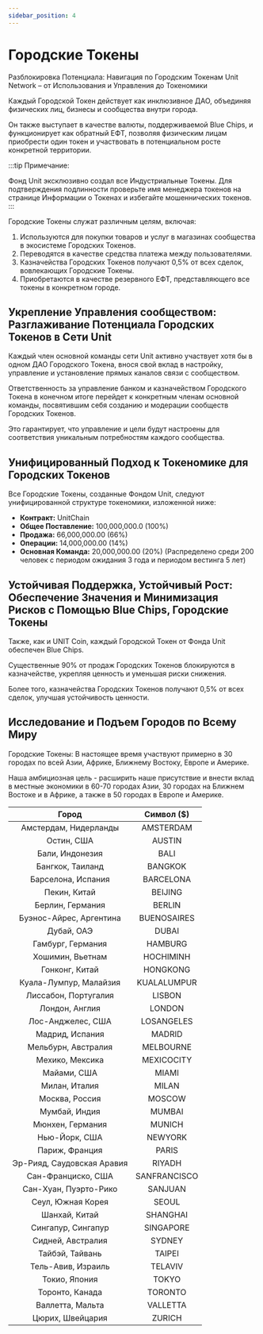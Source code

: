 ```yaml
---
sidebar_position: 4
---
```


# Городские Токены

Разблокировка Потенциала: Навигация по Городским Токенам Unit Network – от Использования и Управления до Токеномики

Каждый Городской Токен действует как инклюзивное ДАО, объединяя физических лиц, бизнесы и сообщества внутри города.

Он также выступает в качестве валюты, поддерживаемой Blue Chips, и функционирует как обратный ЕФТ, позволяя физическим лицам приобрести один токен и участвовать в потенциальном росте конкретной территории.

:::tip Примечание:

Фонд Unit эксклюзивно создал все Индустриальные Токены. Для подтверждения подлинности проверьте имя менеджера токенов на странице Информации о Токенах и избегайте мошеннических токенов.
:::

Городские Токены служат различным целям, включая:

1. Используются для покупки товаров и услуг в магазинах сообщества в экосистеме Городских Токенов.
2. Переводятся в качестве средства платежа между пользователями.
3. Казначейства Городских Токенов получают 0,5% от всех сделок, вовлекающих Городские Токены.
4. Приобретаются в качестве резервного ЕФТ, представляющего все токены в конкретном городе.

## Укрепление Управления сообществом: Разглаживание Потенциала Городских Токенов в Сети Unit

Каждый член основной команды сети Unit активно участвует хотя бы в одном ДАО Городского Токена, внося свой вклад в настройку, управление и установление прямых каналов связи с сообществом.

Ответственность за управление банком и казначейством Городского Токена в конечном итоге перейдет к конкретным членам основной команды, посвятившим себя созданию и модерации сообществ Городских Токенов.

Это гарантирует, что управление и цели будут настроены для соответствия уникальным потребностям каждого сообщества.

## Унифицированный Подход к Токеномике для Городских Токенов

Все Городские Токены, созданные Фондом Unit, следуют унифицированной структуре токеномики, изложенной ниже:

- **Контракт:** UnitChain
- **Общее Поставление:** 100,000,000.0 (100%)
- **Продажа:** 66,000,000.00 (66%)
- **Операции:** 14,000,000.00 (14%)
- **Основная Команда:** 20,000,000.00 (20%) (Распределено среди 200 человек с периодом ожидания 3 года и периодом вестинга 5 лет)

## Устойчивая Поддержка, Устойчивый Рост: Обеспечение Значения и Минимизация Рисков с Помощью Blue Chips, Городские Токены

Также, как и UNIT Coin, каждый Городской Токен от Фонда Unit обеспечен Blue Chips.

Существенные 90% от продаж Городских Токенов блокируются в казначействе, укрепляя ценность и уменьшая риски снижения.

Более того, казначейства Городских Токенов получают 0,5% от всех сделок, улучшая устойчивость ценности.

## Исследование и Подъем Городов по Всему Миру

Городские Токены: В настоящее время участвуют примерно в 30 городах по всей Азии, Африке, Ближнему Востоку, Европе и Америке.

Наша амбициозная цель - расширить наше присутствие и внести вклад в местные экономики в 60-70 городах Азии, 30 городах на Ближнем Востоке и в Африке, а также в 50 городах в Европе и Америке.

|           Город            |  Символ ($)  |
| :------------------------: | :----------: |
|   Амстердам, Нидерланды    |  AMSTERDAM   |
|         Остин, США         |    AUSTIN    |
|      Бали, Индонезия       |     BALI     |
|      Бангкок, Таиланд      |   BANGKOK    |
|     Барселона, Испания     |  BARCELONA   |
|        Пекин, Китай        |   BEIJING    |
|      Берлин, Германия      |    BERLIN    |
|  Буэнос-Айрес, Аргентина   | BUENOSAIRES  |
|         Дубай, ОАЭ         |    DUBAI     |
|     Гамбург, Германия      |   HAMBURG    |
|      Хошимин, Вьетнам      |  HOCHIMINH   |
|       Гонконг, Китай       |   HONGKONG   |
|   Куала-Лумпур, Малайзия   | KUALALUMPUR  |
|    Лиссабон, Португалия    |    LISBON    |
|       Лондон, Англия       |    LONDON    |
|     Лос-Анджелес, США      |  LOSANGELES  |
|      Мадрид, Испания       |    MADRID    |
|    Мельбурн, Австралия     |  MELBOURNE   |
|      Мехико, Мексика       |  MEXICOCITY  |
|        Майами, США         |    MIAMI     |
|       Милан, Италия        |    MILAN     |
|       Москва, Россия       |    MOSCOW    |
|       Мумбай, Индия        |    MUMBAI    |
|      Мюнхен, Германия      |    MUNICH    |
|       Нью-Йорк, США        |   NEWYORK    |
|       Париж, Франция       |    PARIS     |
| Эр-Рияд, Саудовская Аравия |    RIYADH    |
|     Сан-Франциско, США     | SANFRANCISCO |
|   Сан-Хуан, Пуэрто-Рико    |   SANJUAN    |
|     Сеул, Южная Корея      |    SEOUL     |
|       Шанхай, Китай        |   SHANGHAI   |
|     Сингапур, Сингапур     |  SINGAPORE   |
|     Сидней, Австралия      |    SYDNEY    |
|      Тайбэй, Тайвань       |    TAIPEI    |
|     Тель-Авив, Израиль     |   TELAVIV    |
|       Токио, Япония        |    TOKYO     |
|      Торонто, Канада       |   TORONTO    |
|      Валлетта, Мальта      |   VALLETTA   |
|      Цюрих, Швейцария      |    ZURICH    |
